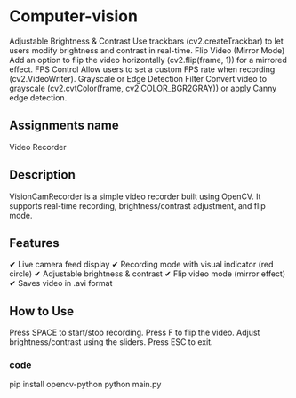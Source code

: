 # Computer-vision
Adjustable Brightness & Contrast
Use trackbars (cv2.createTrackbar) to let users modify brightness and contrast in real-time.
Flip Video (Mirror Mode)
Add an option to flip the video horizontally (cv2.flip(frame, 1)) for a mirrored effect.
FPS Control
Allow users to set a custom FPS rate when recording (cv2.VideoWriter).
Grayscale or Edge Detection Filter
Convert video to grayscale (cv2.cvtColor(frame, cv2.COLOR_BGR2GRAY)) or apply Canny edge detection.

## Assignments name ##
 Video Recorder 

## Description ##
VisionCamRecorder is a simple video recorder built using OpenCV.
It supports real-time recording, brightness/contrast adjustment, and flip mode.

## Features ##
✔ Live camera feed display
✔ Recording mode with visual indicator (red circle)
✔ Adjustable brightness & contrast
✔ Flip video mode (mirror effect)
✔ Saves video in .avi format

## How to Use ##
Press SPACE to start/stop recording.
Press F to flip the video.
Adjust brightness/contrast using the sliders.
Press ESC to exit.

### code 
pip install opencv-python
python main.py



